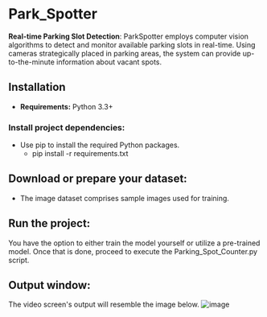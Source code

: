 # Park_Spotter
**Real-time Parking Slot Detection**: ParkSpotter employs computer vision algorithms to detect and monitor available parking slots in real-time. Using cameras strategically placed in parking areas, the system can provide up-to-the-minute information about vacant spots.

## Installation
- <b>Requirements:</b> Python 3.3+

### Install project dependencies:
- Use pip to install the required Python packages.
  - pip install -r requirements.txt
 
## Download or prepare your dataset:
- The image dataset comprises sample images used for training.

## Run the project:
You have the option to either train the model yourself or utilize a pre-trained model. Once that is done, proceed to execute the Parking_Spot_Counter.py script.

## Output window:
The video screen's output will resemble the image below.
![image](https://github.com/rushitbhadaniya/Park_Spotter/assets/32771921/0bd12bdc-8d66-4bcd-8880-85e21693a527)

